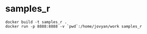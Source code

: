 # samples_r

```
docker build -t samples_r .
docker run -p 8888:8888 -v `pwd`:/home/jovyan/work samples_r
```
